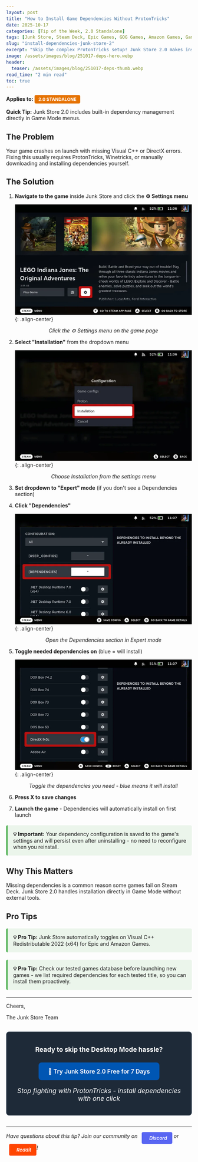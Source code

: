 ```yaml
---
layout: post
title: "How to Install Game Dependencies Without ProtonTricks"
date: 2025-10-17
categories: [Tip of the Week, 2.0 Standalone]
tags: [Junk Store, Steam Deck, Epic Games, GOG Games, Amazon Games, Game Dependencies, Visual C++, .NET Framework]
slug: "install-dependencies-junk-store-2"
excerpt: "Skip the complex ProtonTricks setup! Junk Store 2.0 makes installing Visual C++, .NET Framework, and other Windows dependencies as simple as clicking a button."
image: /assets/images/blog/251017-deps-hero.webp
header:
  teaser: /assets/images/blog/251017-deps-thumb.webp
read_time: "2 min read"
toc: true
---
```


**Applies to:**
<span class="tutorial-tag standalone-tag">2.0 Standalone</span>

**Quick Tip:** Junk Store 2.0 includes built-in dependency management directly in Game Mode menus.

## The Problem

Your game crashes on launch with missing Visual C++ or DirectX errors. Fixing this usually requires ProtonTricks, Winetricks, or manually downloading and installing dependencies yourself.

## The Solution

1. **Navigate to the game** inside Junk Store and click the **⚙️ Settings menu**

   ![Click the settings cog icon](/assets/images/blog/251017-deps-step1.webp){: .align-center}
   <p style="text-align: center; font-style: italic;">Click the ⚙️ Settings menu on the game page</p>

2. **Select "Installation"** from the dropdown menu

   ![Select Installation tab](/assets/images/blog/251017-deps-step2.webp){: .align-center}
   <p style="text-align: center; font-style: italic;">Choose Installation from the settings menu</p>

3. **Set dropdown to "Expert" mode** (if you don't see a Dependencies section)

4. **Click "Dependencies"**

   ![Click Dependencies section](/assets/images/blog/251017-deps-step3.webp){: .align-center}
   <p style="text-align: center; font-style: italic;">Open the Dependencies section in Expert mode</p>

5. **Toggle needed dependencies on** (blue = will install)

   ![Toggle dependencies on](/assets/images/blog/251017-deps-step4.webp){: .align-center}
   <p style="text-align: center; font-style: italic;">Toggle the dependencies you need - blue means it will install</p>

6. **Press X to save changes**

7. **Launch the game** - Dependencies will automatically install on first launch

<div class="tip-callout">
  <strong>💡 Important:</strong> Your dependency configuration is saved to the game's settings and will persist even after uninstalling - no need to reconfigure when you reinstall.
</div>

## Why This Matters

Missing dependencies is a common reason some games fail on Steam Deck. Junk Store 2.0 handles installation directly in Game Mode without external tools.

## Pro Tips

<div class="tip-callout">
  <strong>💡 Pro Tip:</strong> Junk Store automatically toggles on Visual C++ Redistributable 2022 (x64) for Epic and Amazon Games.
</div>

<div class="tip-callout">
  <strong>💡 Pro Tip:</strong> Check our tested games database before launching new games - we list required dependencies for each tested title, so you can install them proactively.
</div>

---

Cheers,

The Junk Store Team

<div class="inline-blog-cta">
  <p><strong>Ready to skip the Desktop Mode hassle?</strong></p>
  <a href="/buy_now/" class="inline-blog-cta-button">
    🚀 Try Junk Store 2.0 Free for 7 Days
  </a>
  <p class="inline-cta-subtext">Stop fighting with ProtonTricks - install dependencies with one click</p>
</div>

---

*Have questions about this tip? Join our community on <a href="https://discord.gg/6mRUhR6Teh" target="_blank" rel="noopener" class="community-btn discord-btn"><i class="fab fa-discord" style="margin-right: 6px;"></i>Discord</a> or <a href="https://www.reddit.com/r/JunkStore" target="_blank" rel="noopener" class="community-btn reddit-btn"><i class="fab fa-reddit" style="margin-right: 6px;"></i>Reddit</a>!*

<style>
/* Version tags */
.tutorial-tag {
  display: inline-block;
  padding: 4px 10px;
  border-radius: 4px;
  font-size: 0.85em;
  font-weight: bold;
  text-transform: uppercase;
  margin-right: 8px;
}

.decky-tag {
  background: #2196f3;
  color: white;
}

.standalone-tag {
  background: #e67300;
  color: white;
}

.both-tag {
  background: #4caf50;
  color: white;
}

/* Callout boxes */
.tip-callout {
  background: rgba(76, 175, 80, 0.1);
  border-left: 4px solid #4caf50;
  padding: 15px;
  margin: 20px 0;
  border-radius: 4px;
}

.warning-callout {
  background: rgba(255, 152, 0, 0.1);
  border-left: 4px solid #ff9800;
  padding: 15px;
  margin: 20px 0;
  border-radius: 4px;
}

/* Community Buttons */
.community-btn {
  display: inline-flex;
  align-items: center;
  padding: 6px 12px;
  border-radius: 4px;
  text-decoration: none;
  font-weight: 600;
  font-size: 13px;
  transition: all 0.2s ease;
  border: 2px solid transparent;
  margin-left: 8px;
  color: white !important;
}

.discord-btn {
  background: #5865f2;
}

.reddit-btn {
  background: #ff4500;
}

.community-btn:hover {
  transform: translateY(-1px);
  box-shadow: 0 4px 12px rgba(0, 0, 0, 0.3);
  text-decoration: none;
  color: white !important;
  opacity: 0.9;
}

/* CTA Box */
.inline-blog-cta {
  text-align: center;
  background: #1e2a38;
  border-radius: 8px;
  padding: 20px;
  margin: 30px 0;
  border: 1px solid #3a4a5c;
}

.inline-blog-cta p {
  margin-bottom: 15px;
  color: #fff;
  font-size: 1.1rem;
}

.inline-blog-cta-button {
  display: inline-block;
  background: #0056b3;
  color: #fff !important;
  padding: 12px 24px;
  border-radius: 8px;
  text-decoration: none;
  font-weight: 600;
  font-size: 1rem;
  transition: all 0.3s ease;
  margin: 10px 0;
  border: 2px solid #0056b3;
}

.inline-blog-cta-button:hover,
.inline-blog-cta-button:visited,
.inline-blog-cta-button:visited:hover {
  background: #004494;
  border-color: #004494;
  color: #fff !important;
  transform: translateY(-2px);
  box-shadow: 0 4px 15px rgba(0, 86, 179, 0.4);
  text-decoration: none;
}

.inline-cta-subtext {
  margin-top: 8px;
  color: #cceeff;
  font-size: 0.9rem;
  font-style: italic;
}
</style>